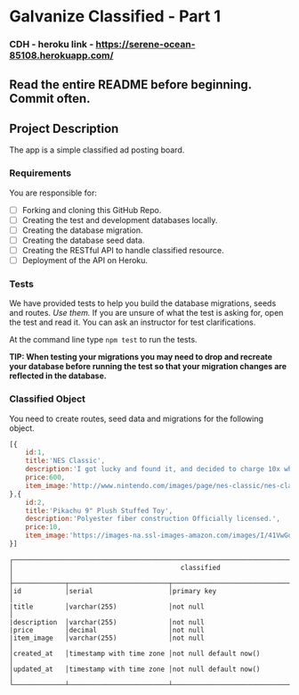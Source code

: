 # Galvanize Classified - Part 1

### CDH - heroku link - https://serene-ocean-85108.herokuapp.com/


## Read the entire README before beginning. Commit often.


## Project Description

The app is a simple classified ad posting board.

### Requirements

You are responsible for:

- [ ] Forking and cloning this GitHub Repo.
- [ ] Creating the test and development databases locally.
- [ ] Creating the database migration.
- [ ] Creating the database seed data.
- [ ] Creating the RESTful API to handle classified resource.
- [ ] Deployment of the API on Heroku.

### Tests

We have provided tests to help you build the database migrations, seeds and routes.  *Use them.* If you are unsure of what the test is asking for, open the test and read it. You can ask an instructor for test clarifications.

At the command line type `npm test` to run the tests.

**TIP: When testing your migrations you may need to drop and recreate your database before running the test so that your migration changes are reflected in the database.**

### Classified Object

You need to create routes, seed data and migrations for the following object.

```javascript
[{
	id:1,
  	title:'NES Classic',
  	description:'I got lucky and found it, and decided to charge 10x what it was worth.',
	price:600,
	item_image:'http://www.nintendo.com/images/page/nes-classic/nes-classic-edition-box.png'
},{
	id:2,
  	title:'Pikachu 9" Plush Stuffed Toy',
  	description:'Polyester fiber construction Officially licensed.',
	price:10,
	item_image:'https://images-na.ssl-images-amazon.com/images/I/41VwGotRZsL._SY300_.jpg'
}]
```

```text
┌──────────────────────────────────────────────────────────────────────────────────────────┐
│                                          classified                                        │
├─────────────┬─────────────────────────┬──────────────────────────────────────────────────┤
│id           │serial                   │primary key                                       │
|title        │varchar(255)             │not null                                          │
|description  │varchar(255)             │not null      
|price        │decimal                  │not null      
|item_image   │varchar(255)             │not null                                          │
│created_at   │timestamp with time zone │not null default now()                            │
│updated_at   │timestamp with time zone │not null default now()                            │
└─────────────┴─────────────────────────┴──────────────────────────────────────────────────┘
```
